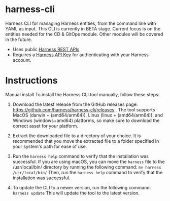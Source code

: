 # harness-cli
Harness CLI for managing Harness entities, from the command line with YAML as input. This CLI is currently in BETA stage.
Current focus is on the entities needed for the CD & GitOps module. Other modules will be covered in the future.

- Uses public [Harness REST APIs](https://apidocs.harness.io/)
- Requires a [Harness API Key](https://developer.harness.io/docs/platform/user-management/add-and-manage-api-keys/) for authenticating with your Harness account. 

# Instructions
Manual install
To install the Harness CLI tool manually, follow these steps:

1. Download the latest release from the GitHub releases page: https://github.com/harness/harness-cli/releases .
   The tool supports MacOS (darwin + (amd64/arm64)), Linux (linux + (amd64/arm64)), and Windows (windows+amd64) platforms, so make sure to download the correct asset for your 
   platform.
2. Extract the downloaded file to a directory of your choice. It is recommended that you move the extracted file to a folder specified in your system's path for ease of use.
3. Run the `harness help` command to verify that the installation was successful.
If you are using macOS, you can move the `harness` file to the /usr/local/bin/ directory by running the following command:
  `mv harness /usr/local/bin/`
   Then, run the `harness help` command to verify that the installation was successful.

4. To update the CLI to a newer version, run the following command:
   `harness update`
   This will update the tool to the latest version.
